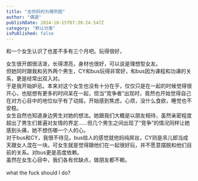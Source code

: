 ```yaml
---
title: "去你妈的为情所困"
author: "偶遇"
publishDate: 2014-10-15T07:39:24.547Z
category: "默认分类"
isPublished: false
---
```


和一个女生认识了也差不多有三个月吧。玩得很好，<div>女生很开朗很活泼，长得漂亮，身材也很好，可以说是理想型女友。<wbr><div>但她同时跟我和另外两个男生，CY和bus玩得非常好，和bus因为课程和功课的关系，更是经常出双入对。</div><div>于是我开始妒忌。本来对这个女生也没有十分在乎，仅仅只是在一起的时候觉得很开心，也挺想有更多的时间呆在一起，但当“竞争者”出现时，竟然也开始觉得自己在对方心目中的地位似乎有了动摇，开始感到焦虑，心烦，没什么食欲，睡觉也不安稳。</div><div>女生自然也知道身边男生对她的想法。她跟我们大概是以朋友相待，虽然亲密程度超出了男生们普遍对友情的界定……但几个男生之间出现了“竞争”的情况同样让她感到头痛，她不想伤哪一个人的心。</div><div>对于bus和CY，我很不待见。bus给人的感觉就他妈纯屌丝，CY则是吊儿郎当成天跟女人混在一块。可女生就是觉得跟他们在一起很好玩，并不愿意摆脱和他们目前的关系。对bus更是高度依赖。</div></div><div>虽然在女生心目中，我们各有优缺点，做朋友都不赖。</div><div><br></div><div>what the fuck should I do?</div>